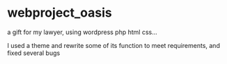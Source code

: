 # webproject_oasis
a gift for my lawyer, using wordpress php html css...

I used a theme and rewrite some of its function to meet requirements, and fixed several bugs
